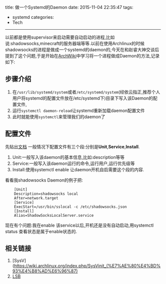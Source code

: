 title: 做一个Systemd的Daemon
date: 2015-11-04 22:35:47
tags:
- systemd
categories:
- Tech

---
以前都是使用supervisor来启动需要自动启动的进程,比如说:shadowsocks,minecraft的服务器端等等.以前在使用Archlinux的时候shadowsocks的进程是做成一个systemd的daemon的,今天在和赵睿大神交谈后提到了这个问题,于是开始在[ArchWiki](wiki.archlinux.org)中学习将一个进程做成Daemon的方法,记录如下:
## 步骤介绍
1. 在`/usr/lib/systemd/system`或者`/etc/systemd/system`(经依云指正,推荐个人用户将systemd的配置文件放在/etc/systemd下)目录下写入该Daemon的配置文件,
2. 运行`systemctl daemon-reload`让systemd重新加载daemon配置文件
3. 此时就能使用`systemctl`来管理我们的daemon了

<!--more-->
## 配置文件
先贴出[文档](http://www.freedesktop.org/software/systemd/man/systemd.unit.html)
一般情况下配置文件有三个段:分别是**Unit**,**Service**,**Install**.
1. Unit:一般写入该daemon的基本信息,比如:description等等
2. Service:一般写入该daemon运行的命令,运行用户,运行优先级等
3. Install:使用systemctl enable 让daemon开机自启需要这个段的内容.

看看我shadowsocks Daemon的例子把:

        [Unit]
        Description=shadowsocks local 
        After=network.target
        [Service]
        ExecStart=/usr/bin/sslocal -c /etc/shadowsocks.json
        [Install]
        Alias=ShadowSocksLocalServer.service
现在有个问题:我在enable 该service以后,开机还是没有自动启动,用systemctl status 查看状态是属于enable状态的.
## 相关链接
1. [SysV](https://wiki.archlinux.org/index.php/SysVinit_(%E7%AE%80%E4%BD%93%E4%B8%AD%E6%96%87)
2. [LSB](https://zh.wikipedia.org/wiki/Linux%E6%A0%87%E5%87%86%E8%A7%84%E8%8C%83)
